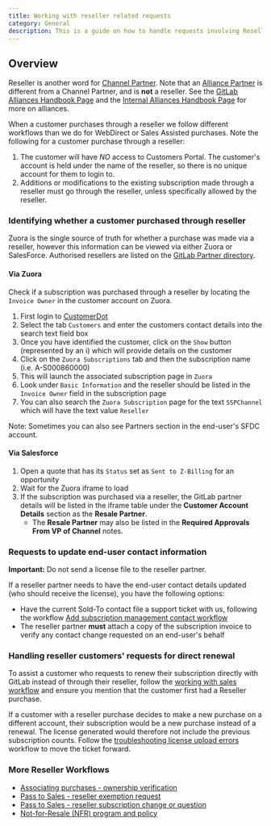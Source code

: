 ```yaml
---
title: Working with reseller related requests
category: General
description: This is a guide on how to handle requests involving Reseller.
---
```


## Overview

Reseller is another word for [Channel Partner](/handbook/resellers/).
Note that an [Alliance Partner](/handbook/support/partnerships/alliance)
is different from a Channel Partner, and is **not** a reseller. See the
[GitLab Alliances Handbook Page](/handbook/alliances/) and the
[Internal Alliances Handbook Page](https://internal.gitlab.com/handbook/alliances/)
for more on alliances.

When a customer purchases through a reseller we follow different workflows than
we do for WebDirect or Sales Assisted purchases. Note the following for a customer purchase through a reseller:

1. The customer will have *NO* access to Customers Portal. The customer's account is held under the name of the reseller, so there is no unique account for them to login to.
1. Additions or modifications to the existing subscription made through a reseller must go through the reseller, unless specifically allowed by the reseller.

### Identifying whether a customer purchased through reseller

Zuora is the single source of truth for whether a purchase was made via a reseller, however this information can be viewed via either Zuora or SalesForce. Authorised resellers are listed on the [GitLab Partner directory](https://partners.gitlab.com/English/directory/).

#### Via Zuora

Check if a subscription was purchased through a reseller by locating the `Invoice Owner` in the customer account on Zuora.

1. First login to [CustomerDot](https://customers.gitlab.com/)
1. Select the tab `Customers` and enter the customers contact details into the search text field box
1. Once you have identified the customer, click on the `Show` button (represented by an i) which will provide details on the customer
1. Click on the `Zuora Subscriptions` tab and then the subscription name (i.e. A-S000860000)
1. This will launch the associated subscription page in `Zuora`
1. Look under `Basic Information` and the reseller should be listed in the `Invoice Owner` field in the subscription page
1. You can also search the `Zuora Subscription` page for the text `SSPChannel` which will have the text value `Reseller`

Note:  Sometimes you can also see Partners section in the end-user's SFDC account.

#### Via Salesforce

1. Open a quote that has its `Status` set as `Sent to Z-Billing` for an opportunity
1. Wait for the Zuora iframe to load
1. If the subscription was purchased via a reseller, the GitLab partner details will be listed in the iframe table under the **Customer Account Details** section as the **Resale Partner**.
   - The **Resale Partner** may also be listed in the **Required Approvals From VP of Channel** notes.

### Requests to update end-user contact information

**Important:** Do not send a license file to the reseller partner.

If a reseller partner needs to have the end-user contact details updated (who should receive the license), you have the following options:

- Have the current Sold-To contact file a support ticket with us, following the workflow [Add subscription management contact workflow](/handbook/support/license-and-renewals/workflows/customersdot/associating_purchases#add-subscription-management-contact-workflow)
- The reseller partner **must** attach a copy of the subscription invoice to verify any contact change requested on an end-user's behalf

### Handling reseller customers' requests for direct renewal

To assist a customer who requests to renew their subscription directly with GitLab instead of through their reseller, follow the [working with sales workflow](/handbook/support/license-and-renewals/workflows/working_with_sales) and ensure you mention that the customer first had a Reseller purchase.

If a customer with a reseller purchase decides to make a new purchase on a different account, their subscription would be a new purchase instead of a renewal. The license generated would therefore not include the previous subscription counts. Follow the [troubleshooting license upload errors](/handbook/support/license-and-renewals/workflows/self-managed/troubleshoot_license_upload_issues) workflow to move the ticket forward.

### More Reseller Workflows

- [Associating purchases - ownership verification](/handbook/support/license-and-renewals/workflows/customersdot/associating_purchases#ownership-verification)
- [Pass to Sales - reseller exemption request](/handbook/support/license-and-renewals/workflows/self-managed/cloud-licensing#2-are-reseller-purchases-considered-the-same-as-sales-assisted-if-a-customer-purchased-after-2022-07-07-and-needs-a-legacy-license-should-we-send-them-to-their-account-manager-to-go-through-the-exemption-process-or-do-we-treat-them-the-same-as-web-direct-and-give-them-a-legacy-license-file-no-questions-asked)
- [Pass to Sales - reseller subscription change or question](/handbook/support/license-and-renewals/workflows/working_with_sales#a-reseller-or-reseller-customer-wants-to-change-their-subscription-or-ask-a-question)
- [Not-for-Resale (NFR) program and policy](/handbook/resellers/channel-working-with-gitlab/#not-for-resale-nfr-program-and-policy)
